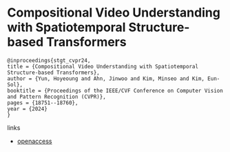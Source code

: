 # Compositional Video Understanding with Spatiotemporal Structure-based Transformers

```
@inproceedings{stgt_cvpr24,
title = {Compositional Video Understanding with Spatiotemporal Structure-based Transformers},
author = {Yun, Hoyeoung and Ahn, Jinwoo and Kim, Minseo and Kim, Eun-Sol},
booktitle = {Proceedings of the IEEE/CVF Conference on Computer Vision and Pattern Recognition (CVPR)},
pages = {18751--18760},
year = {2024}
}
```

links
- [openaccess](https://openaccess.thecvf.com//content/CVPR2024/html/Yun_Compositional_Video_Understanding_with_Spatiotemporal_Structure-based_Transformers_CVPR_2024_paper.html)

